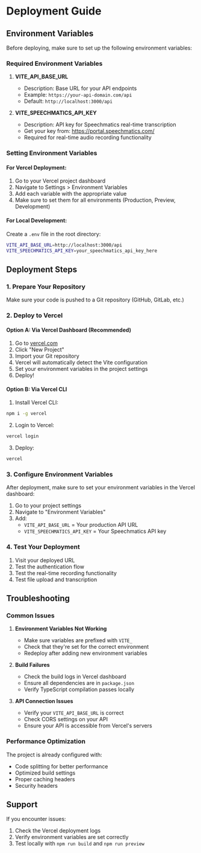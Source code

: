 # Deployment Guide

## Environment Variables

Before deploying, make sure to set up the following environment variables:

### Required Environment Variables

1. **VITE_API_BASE_URL**
   - Description: Base URL for your API endpoints
   - Example: `https://your-api-domain.com/api`
   - Default: `http://localhost:3000/api`

2. **VITE_SPEECHMATICS_API_KEY**
   - Description: API key for Speechmatics real-time transcription
   - Get your key from: https://portal.speechmatics.com/
   - Required for real-time audio recording functionality

### Setting Environment Variables

#### For Vercel Deployment:

1. Go to your Vercel project dashboard
2. Navigate to Settings > Environment Variables
3. Add each variable with the appropriate value
4. Make sure to set them for all environments (Production, Preview, Development)

#### For Local Development:

Create a `.env` file in the root directory:

```bash
VITE_API_BASE_URL=http://localhost:3000/api
VITE_SPEECHMATICS_API_KEY=your_speechmatics_api_key_here
```

## Deployment Steps

### 1. Prepare Your Repository

Make sure your code is pushed to a Git repository (GitHub, GitLab, etc.)

### 2. Deploy to Vercel

#### Option A: Via Vercel Dashboard (Recommended)

1. Go to [vercel.com](https://vercel.com)
2. Click "New Project"
3. Import your Git repository
4. Vercel will automatically detect the Vite configuration
5. Set your environment variables in the project settings
6. Deploy!

#### Option B: Via Vercel CLI

1. Install Vercel CLI:
```bash
npm i -g vercel
```

2. Login to Vercel:
```bash
vercel login
```

3. Deploy:
```bash
vercel
```

### 3. Configure Environment Variables

After deployment, make sure to set your environment variables in the Vercel dashboard:

1. Go to your project settings
2. Navigate to "Environment Variables"
3. Add:
   - `VITE_API_BASE_URL` = Your production API URL
   - `VITE_SPEECHMATICS_API_KEY` = Your Speechmatics API key

### 4. Test Your Deployment

1. Visit your deployed URL
2. Test the authentication flow
3. Test the real-time recording functionality
4. Test file upload and transcription

## Troubleshooting

### Common Issues

1. **Environment Variables Not Working**
   - Make sure variables are prefixed with `VITE_`
   - Check that they're set for the correct environment
   - Redeploy after adding new environment variables

2. **Build Failures**
   - Check the build logs in Vercel dashboard
   - Ensure all dependencies are in `package.json`
   - Verify TypeScript compilation passes locally

3. **API Connection Issues**
   - Verify your `VITE_API_BASE_URL` is correct
   - Check CORS settings on your API
   - Ensure your API is accessible from Vercel's servers

### Performance Optimization

The project is already configured with:
- Code splitting for better performance
- Optimized build settings
- Proper caching headers
- Security headers

## Support

If you encounter issues:
1. Check the Vercel deployment logs
2. Verify environment variables are set correctly
3. Test locally with `npm run build` and `npm run preview` 